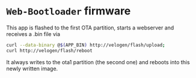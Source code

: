 # `Web-Bootloader` firmware

This app is flashed to the first OTA partition, starts a webserver and receives a .bin file via

```bash
curl --data-binary @$(APP_BIN) http://velogen/flash/upload;
curl http://velogen/flash/reboot
```

It always writes to the ota1 partition (the second one) and reboots into this newly written image.
